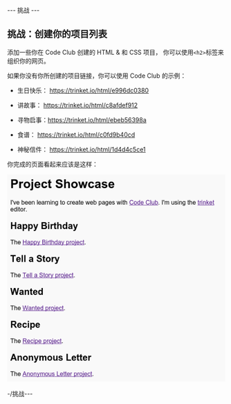 \--- 挑战 \---

## 挑战：创建你的项目列表

添加一些你在 Code Club 创建的 HTML & 和 CSS 项目， 你可以使用`<h2>`标签来组织你的网页。

如果你没有你所创建的项目链接，你可以使用 Code Club 的示例：

+ 生日快乐： <https://trinket.io/html/e996dc0380>

+ 讲故事： <https://trinket.io/html/c8afdef912>

+ 寻物启事：<https://trinket.io/html/ebeb56398a>

+ 食谱： <https://trinket.io/html/c0fd9b40cd>

+ 神秘信件： <https://trinket.io/html/1d4d4c5ce1>

你完成的页面看起来应该是这样：

![截图](images/showcase-h2-projects.png)

-/挑战\---